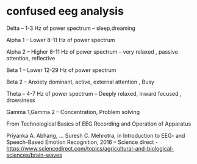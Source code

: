 # confused eeg analysis

Delta – 1-3 Hz of power spectrum – sleep,dreaming

Alpha 1 – Lower 8-11 Hz of power spectrum

Alpha 2 – Higher 8-11 Hz of power spectrum – very relaxed , passive attention, reflective

Beta 1 – Lower 12-29 Hz of power spectrum

Beta 2 – Anxiety dominant, active, external attention , Busy

Theta – 4-7 Hz of power spectrum – Deeply relaxed, inward focused , drowsiness

Gamma 1,Gamma 2  – Concentration, Problem solving


From Technological Basics of EEG Recording and Operation of Apparatus

Priyanka A. Abhang, ... Suresh C. Mehrotra, in Introduction to EEG- and Speech-Based Emotion Recognition, 2016 – Science direct - https://www.sciencedirect.com/topics/agricultural-and-biological-sciences/brain-waves
